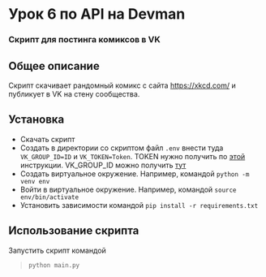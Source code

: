 # Урок 6 по API на Devman
 
### Скрипт для постинга комиксов в VK

## Общее описание

Скрипт скачивает рандомный комикс с сайта https://xkcd.com/ и публикует в VK на стену сообщества.

## Установка

- Скачать скрипт
- Создать в директории со скриптом файл `.env` внести туда `VK_GROUP_ID=ID` и `VK_TOKEN=Token`.
TOKEN нужно получить по [этой](https://vk.com/dev/implicit_flow_user) инструкции. VK_GROUP_ID можно получить [тут](https://regvk.com/id/)
- Создать виртуальное окружение. Например, командой `python -m venv env`
- Войти в виртуальное окружение. Например, командой `source env/bin/activate`
- Установить зависимости командой `pip install -r requirements.txt`

## Использование скрипта

Запустить скрипт командой
> `python main.py`
